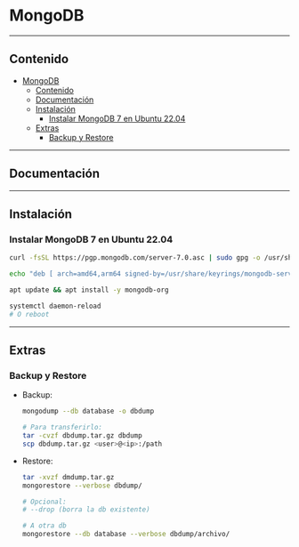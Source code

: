 # MongoDB

---

## Contenido

- [MongoDB](#mongodb)
  - [Contenido](#contenido)
  - [Documentación](#documentación)
  - [Instalación](#instalación)
    - [Instalar MongoDB 7 en Ubuntu 22.04](#instalar-mongodb-7-en-ubuntu-2204)
  - [Extras](#extras)
    - [Backup y Restore](#backup-y-restore)

---

## Documentación

---

## Instalación

### Instalar MongoDB 7 en Ubuntu 22.04

```sh
curl -fsSL https://pgp.mongodb.com/server-7.0.asc | sudo gpg -o /usr/share/keyrings/mongodb-server-7.0.gpg --dearmor

echo "deb [ arch=amd64,arm64 signed-by=/usr/share/keyrings/mongodb-server-7.0.gpg ] https://repo.mongodb.org/apt/ubuntu jammy/mongodb-org/7.0 multiverse" | sudo tee /etc/apt/sources.list.d/mongodb-org-7.0.list

apt update && apt install -y mongodb-org

systemctl daemon-reload
# O reboot
```

---

## Extras

### Backup y Restore

- Backup:

    ```sh
    mongodump --db database -o dbdump

    # Para transferirlo:
    tar -cvzf dbdump.tar.gz dbdump
    scp dbdump.tar.gz <user>@<ip>:/path
    ```

- Restore:

    ```sh
    tar -xvzf dmdump.tar.gz
    mongorestore --verbose dbdump/

    # Opcional:
    # --drop (borra la db existente)

    # A otra db
    mongorestore --db database --verbose dbdump/archivo/
    ```
